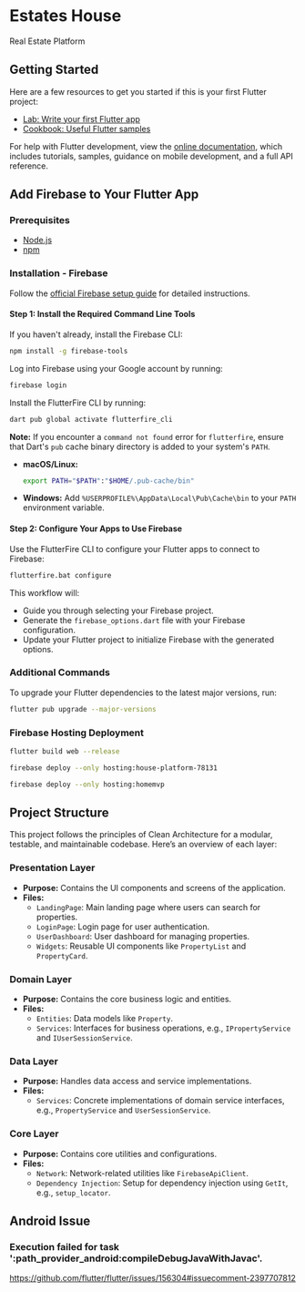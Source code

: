 # Estates House

Real Estate Platform

## Getting Started

Here are a few resources to get you started if this is your first Flutter project:

- [Lab: Write your first Flutter app](https://docs.flutter.dev/get-started/codelab)
- [Cookbook: Useful Flutter samples](https://docs.flutter.dev/cookbook)

For help with Flutter development, view the [online documentation](https://docs.flutter.dev/), which includes tutorials, samples, guidance on mobile development, and a full API reference.

## Add Firebase to Your Flutter App

### Prerequisites

- [Node.js](https://nodejs.org/en/download/)
- [npm](https://www.npmjs.com/get-npm)

### Installation - Firebase

Follow the [official Firebase setup guide](https://firebase.google.com/docs/flutter/setup?platform=web) for detailed instructions.

#### Step 1: Install the Required Command Line Tools

If you haven't already, install the Firebase CLI:

```sh
npm install -g firebase-tools
```

Log into Firebase using your Google account by running:

```sh
firebase login
```

Install the FlutterFire CLI by running:

```sh
dart pub global activate flutterfire_cli
```

**Note:** If you encounter a `command not found` error for `flutterfire`, ensure that Dart's `pub` cache binary directory is added to your system's `PATH`.

- **macOS/Linux:**
  ```sh
  export PATH="$PATH":"$HOME/.pub-cache/bin"
  ```
- **Windows:** Add `%USERPROFILE%\AppData\Local\Pub\Cache\bin` to your `PATH` environment variable.

#### Step 2: Configure Your Apps to Use Firebase

Use the FlutterFire CLI to configure your Flutter apps to connect to Firebase:

```sh
flutterfire.bat configure
```

This workflow will:

- Guide you through selecting your Firebase project.
- Generate the `firebase_options.dart` file with your Firebase configuration.
- Update your Flutter project to initialize Firebase with the generated options.

### Additional Commands

To upgrade your Flutter dependencies to the latest major versions, run:

```sh
flutter pub upgrade --major-versions
```

### Firebase Hosting Deployment

```sh
flutter build web --release

firebase deploy --only hosting:house-platform-78131

firebase deploy --only hosting:homemvp
```

## Project Structure

This project follows the principles of Clean Architecture for a modular, testable, and maintainable codebase. Here’s an overview of each layer:

### Presentation Layer

- **Purpose:** Contains the UI components and screens of the application.
- **Files:**
  - `LandingPage`: Main landing page where users can search for properties.
  - `LoginPage`: Login page for user authentication.
  - `UserDashboard`: User dashboard for managing properties.
  - `Widgets`: Reusable UI components like `PropertyList` and `PropertyCard`.

### Domain Layer

- **Purpose:** Contains the core business logic and entities.
- **Files:**
  - `Entities`: Data models like `Property`.
  - `Services`: Interfaces for business operations, e.g., `IPropertyService` and `IUserSessionService`.

### Data Layer

- **Purpose:** Handles data access and service implementations.
- **Files:**
  - `Services`: Concrete implementations of domain service interfaces, e.g., `PropertyService` and `UserSessionService`.

### Core Layer

- **Purpose:** Contains core utilities and configurations.
- **Files:**
  - `Network`: Network-related utilities like `FirebaseApiClient`.
  - `Dependency Injection`: Setup for dependency injection using `GetIt`, e.g., `setup_locator`.

## Android Issue
### Execution failed for task ':path_provider_android:compileDebugJavaWithJavac'.
https://github.com/flutter/flutter/issues/156304#issuecomment-2397707812
